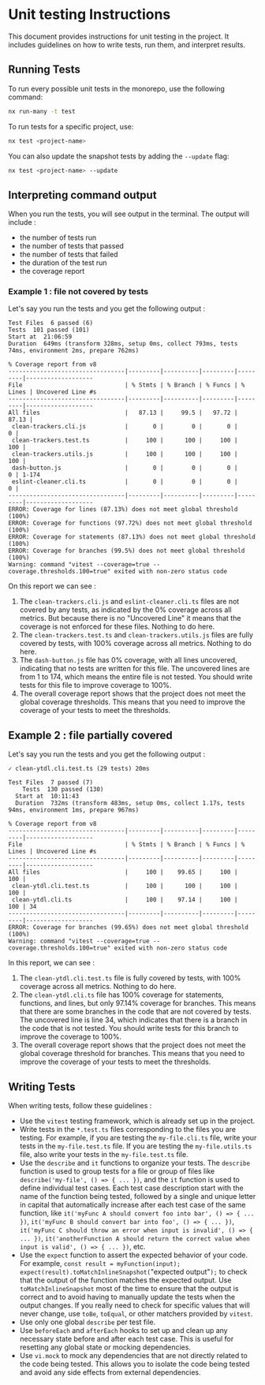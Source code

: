 # Unit testing Instructions

This document provides instructions for unit testing in the project. It includes guidelines on how to write tests, run them, and interpret results.

## Running Tests

To run every possible unit tests in the monorepo, use the following command:

```bash
nx run-many -t test
``` 

To run tests for a specific project, use:

```bash
nx test <project-name>
```

You can also update the snapshot tests by adding the `--update` flag:

```bash
nx test <project-name> --update
```

## Interpreting command output

When you run the tests, you will see output in the terminal. The output will include :

- the number of tests run
- the number of tests that passed
- the number of tests that failed
- the duration of the test run
- the coverage report

### Example 1 : file not covered by tests

Let's say you run the tests and you get the following output :

```text
Test Files  6 passed (6)
Tests  101 passed (101)
Start at  21:06:59
Duration  649ms (transform 328ms, setup 0ms, collect 793ms, tests 74ms, environment 2ms, prepare 762ms)

% Coverage report from v8
---------------------------------|---------|----------|---------|---------|-------------------
File                             | % Stmts | % Branch | % Funcs | % Lines | Uncovered Line #s
---------------------------------|---------|----------|---------|---------|-------------------
All files                        |   87.13 |     99.5 |   97.72 |   87.13 |                  
 clean-trackers.cli.js           |       0 |        0 |       0 |       0 |                  
 clean-trackers.test.ts          |     100 |      100 |     100 |     100 |                  
 clean-trackers.utils.js         |     100 |      100 |     100 |     100 |                  
 dash-button.js                  |       0 |        0 |       0 |       0 | 1-174                 
 eslint-cleaner.cli.ts           |       0 |        0 |       0 |       0 |
---------------------------------|---------|----------|---------|---------|-------------------
ERROR: Coverage for lines (87.13%) does not meet global threshold (100%)
ERROR: Coverage for functions (97.72%) does not meet global threshold (100%)
ERROR: Coverage for statements (87.13%) does not meet global threshold (100%)
ERROR: Coverage for branches (99.5%) does not meet global threshold (100%)
Warning: command "vitest --coverage=true --coverage.thresholds.100=true" exited with non-zero status code
```

On this report we can see : 

1. The `clean-trackers.cli.js` and `eslint-cleaner.cli.ts` files are not covered by any tests, as indicated by the 0% coverage across all metrics. But because there is no "Uncovered Line" it means that the coverage is not enforced for these files. Nothing to do here.
2. The `clean-trackers.test.ts` and `clean-trackers.utils.js` files are fully covered by tests, with 100% coverage across all metrics. Nothing to do here.
3. The `dash-button.js` file has 0% coverage, with all lines uncovered, indicating that no tests are written for this file. The uncovered lines are from 1 to 174, which means the entire file is not tested. You should write tests for this file to improve coverage to 100%.
4. The overall coverage report shows that the project does not meet the global coverage thresholds. This means that you need to improve the coverage of your tests to meet the thresholds.


## Example 2 : file partially covered

Let's say you run the tests and you get the following output :

```text
✓ clean-ytdl.cli.test.ts (29 tests) 20ms

Test Files  7 passed (7)
    Tests  130 passed (130)
  Start at  10:11:43
  Duration  732ms (transform 483ms, setup 0ms, collect 1.17s, tests 94ms, environment 1ms, prepare 967ms)

% Coverage report from v8
---------------------------------|---------|----------|---------|---------|-------------------
File                             | % Stmts | % Branch | % Funcs | % Lines | Uncovered Line #s
---------------------------------|---------|----------|---------|---------|-------------------
All files                        |     100 |    99.65 |     100 |     100 |                  
 clean-ytdl.cli.test.ts          |     100 |      100 |     100 |     100 |                  
 clean-ytdl.cli.ts               |     100 |    97.14 |     100 |     100 | 34                   
---------------------------------|---------|----------|---------|---------|-------------------
ERROR: Coverage for branches (99.65%) does not meet global threshold (100%)
Warning: command "vitest --coverage=true --coverage.thresholds.100=true" exited with non-zero status code
```

In this report, we can see :

1. The `clean-ytdl.cli.test.ts` file is fully covered by tests, with 100% coverage across all metrics. Nothing to do here.
2. The `clean-ytdl.cli.ts` file has 100% coverage for statements, functions, and lines, but only 97.14% coverage for branches. This means that there are some branches in the code that are not covered by tests. The uncovered line is line 34, which indicates that there is a branch in the code that is not tested. You should write tests for this branch to improve the coverage to 100%.
3. The overall coverage report shows that the project does not meet the global coverage threshold for branches. This means that you need to improve the coverage of your tests to meet the thresholds.

## Writing Tests

When writing tests, follow these guidelines :

- Use the `vitest` testing framework, which is already set up in the project.
- Write tests in the `*.test.ts` files corresponding to the files you are testing. For example, if you are testing the `my-file.cli.ts` file, write your tests in the `my-file.test.ts` file. If you are testing the `my-file.utils.ts` file, also write your tests in the `my-file.test.ts` file.
- Use the `describe` and `it` functions to organize your tests. The `describe` function is used to group tests for a file or group of files like `describe('my-file', () => { ... })`, and the `it` function is used to define individual test cases. Each test case description start with the name of the function being tested, followed by a single and unique letter in capital that automatically increase after each test case of the same function, like `it('myFunc A should convert foo into bar', () => { ... })`, `it('myFunc B should convert bar into foo', () => { ... })`, `it('myFunc C should throw an error when input is invalid', () => { ... })`, `it('anotherFunction A should return the correct value when input is valid', () => { ... })`, etc.
- Use the `expect` function to assert the expected behavior of your code. For example, `const result = myFunction(input); expect(result).toMatchInlineSnapshot(`"expected output"`);` to check that the output of the function matches the expected output. Use `toMatchInlineSnapshot` most of the time to ensure that the output is correct and to avoid having to manually update the tests when the output changes. If you really need to check for specific values that will never change, use `toBe`, `toEqual`, or other matchers provided by `vitest`.
- Use only one global `describe` per test file.
- Use `beforeEach` and `afterEach` hooks to set up and clean up any necessary state before and after each test case. This is useful for resetting any global state or mocking dependencies.
- Use `vi.mock` to mock any dependencies that are not directly related to the code being tested. This allows you to isolate the code being tested and avoid any side effects from external dependencies.
